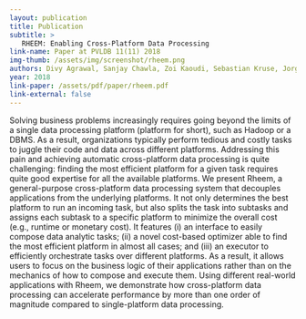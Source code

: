 ```yaml
---
layout: publication
title: Publication
subtitle: >
   RHEEM: Enabling Cross-Platform Data Processing
link-name: Paper at PVLDB 11(11) 2018
img-thumb: /assets/img/screenshot/rheem.png
authors: Divy Agrawal, Sanjay Chawla, Zoi Kaoudi, Sebastian Kruse, Jorge-Arnulfo Quiané-Ruiz, Bertty Contreras-Rojas, Ahmed Elmagarmid, Yasser Idris, Ji Lucas, Essam Mansour, Mourad Ouzzani, Paolo Papotti, Nan Tang, Saravanan Thirumuruganathan and Anis Troudi
year: 2018
link-paper: /assets/pdf/paper/rheem.pdf
link-external: false
---
```


Solving business problems increasingly requires going beyond the limits of a single data processing platform (platform for short), such as Hadoop or a DBMS. As a result, organizations typically perform tedious and costly tasks to juggle their code and data across different platforms. Addressing this pain and achieving automatic cross-platform data processing is quite challenging: finding the most efficient platform for a given task requires quite good expertise for all the available platforms. We present Rheem, a general-purpose cross-platform data processing system that decouples applications from the underlying platforms. It not only determines the best platform to run an incoming task, but also splits the task into subtasks and assigns each subtask to a specific platform to minimize the overall cost (e.g., runtime or monetary cost). It features (i) an interface to easily compose data analytic tasks; (ii) a novel cost-based optimizer able to find the most efficient platform in almost all cases; and (iii) an executor to efficiently orchestrate tasks over different platforms. As a result, it allows users to focus on the business logic of their applications rather than on the mechanics of how to compose and execute them. Using different real-world applications with Rheem, we demonstrate how cross-platform data processing can accelerate performance by more than one order of magnitude compared to single-platform data processing.
